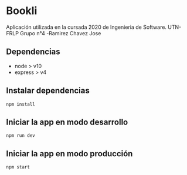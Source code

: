 # Bookli

Aplicación utilizada en la cursada 2020 de Ingenieria de Software. UTN-FRLP
Grupo n°4
-Ramirez Chavez Jose

## Dependencias

 - node > v10
 - express > v4

## Instalar dependencias

`npm install`

## Iniciar la app en modo desarrollo

`npm run dev`

## Iniciar la app en modo producción

`npm start`
